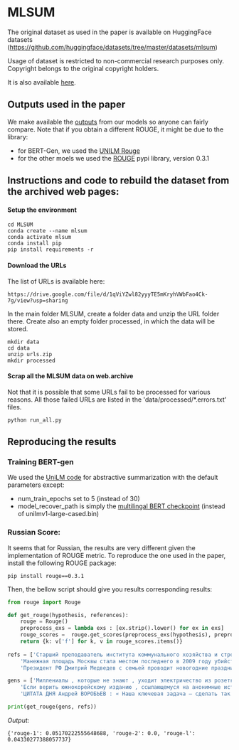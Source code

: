 # MLSUM

The original dataset as used in the paper is available on HuggingFace datasets (https://github.com/huggingface/datasets/tree/master/datasets/mlsum)

Usage of dataset is restricted to non-commercial research purposes only.
Copyright belongs to the original copyright holders.

It is also available [here](https://drive.google.com/file/d/1Z4oswHQ8yYPHqxendaC3jAzAfYEP9CbJ/view?usp=sharing).

## Outputs used in the paper 

We make available the [outputs](https://drive.google.com/file/d/1YFlBhEO-yLv28xtAEX28p1JxWfjBKNzn/view?usp=sharing) from our models so anyone can fairly compare. 
Note that if you obtain a different ROUGE, it might be due to the library: 
- for BERT-Gen, we used the [UNILM Rouge](https://github.com/microsoft/unilm/blob/master/unilm-v1/src/cnndm/eval.py)
- for the other moels we used the [ROUGE](https://pypi.org/project/rouge/) pypi library, version 0.3.1

## Instructions and code to rebuild the dataset from the archived web pages:

#### Setup the environment  
```shell
cd MLSUM
conda create --name mlsum
conda activate mlsum
conda install pip
pip install requirements -r
 ```

#### Download the URLs 

The list of URLs is available here:

```shell
https://drive.google.com/file/d/1qViYZwl82yyyTE5mKryhVWbFao4Ck-7g/view?usp=sharing
```

In the main folder MLSUM, create a folder data and unzip the URL folder there. Create also an empty folder processed, in which the data will be stored. 

```shell
mkdir data
cd data
unzip urls.zip
mkdir processed
 ```
    
#### Scrap all the MLSUM data on web.archive

Not that it is possible that some URLs fail to be processed for various reasons. All those failed URLs are listed in the 'data/processed/*.errors.txt' files. 

```shell
python run_all.py
```

## Reproducing the results

### Training BERT-gen 

We used the [UniLM code](https://github.com/microsoft/unilm/tree/master/unilm-v1#abstractive-summarization---cnn--daily-mail) for abstractive summarization with the default parameters except:
- num_train_epochs set to 5 (instead of 30)
- model_recover_path is simply the [multilingal BERT checkpoint](https://huggingface.co/bert-base-multilingual-uncased/tree/main) (instead of unilmv1-large-cased.bin)


### Russian Score:

It seems that for Russian, the results are very different given the implementation of ROUGE metric.
To reproduce the one used in the paper, install the following ROUGE package:

```shell
pip install rouge==0.3.1
```  

Then, the bellow script should give you results corresponding results: 

```python
from rouge import Rouge

def get_rouge(hypothesis, references):
    rouge = Rouge()
    preprocess_exs = lambda exs : [ex.strip().lower() for ex in exs]
    rouge_scores =  rouge.get_scores(preprocess_exs(hypothesis), preprocess_exs(references), avg=True)
    return {k: v['f'] for k, v in rouge_scores.items()}
    
refs = ['Старший преподаватель института коммунального хозяйства и строительства был задержан на днях в Москве за растление школьника',
    'Манежная площадь Москвы стала местом последнего в 2009 году убийства',
    'Президент РФ Дмитрий Медведев с семьей проводит новогодние праздники на горнолыжном курорте “Красная Поляна”, а в воскресенье к нему в гости приехал и премьер Владимир Путин']

gens = ['Миллениалы , которые не знают , уходит электричество из розетки или нет , если выключить свет , крайне обрадовались , когда недавно Илон Маск вывел на орбиту первые 60 спутников для интернет-сети Starlink . Основной посыл — началось ! Скоро у нас везде будет бесплатный спутниковый Интернет , до которого не дотянутся руки Роскомнадзора .', 
    'Если верить южнокорейскому изданию , ссылающемуся на анонимные источники , спецпредставитель Ким Хёк Чхоль и четверо неназванных сотрудников Министерства иностранных дел КНДР были казнены в марте в Пхеньяне на военном аэродроме Мирим . Напомним , что встреча на высшем уровне между лидерами Соединенных Штатов и Северной Кореи во вьетнамской столлице , на которую Трамп возлагал , судя по всему , немалые надежды , была закончена раньше намеченного срока . Сторонам не удалось ни о чем договориться , и никаких соглашений по ядерному разоружению Пхеньяна подписано не было .',
    'ЦИТАТА ДНЯ Андрей ВОРОБЬЕВ : « Наша ключевая задача — сделать так , чтобы люди , вызвавшие « скорую » , могли точно знать , когда к ним приедет бригада . Такой сервис есть в Европе . Должен быть и у нас » .']

print(get_rouge(gens, refs))
```

*Output:*
```
{'rouge-1': 0.05170222555648688, 'rouge-2': 0.0, 'rouge-l': 0.04330277388057737}
```
